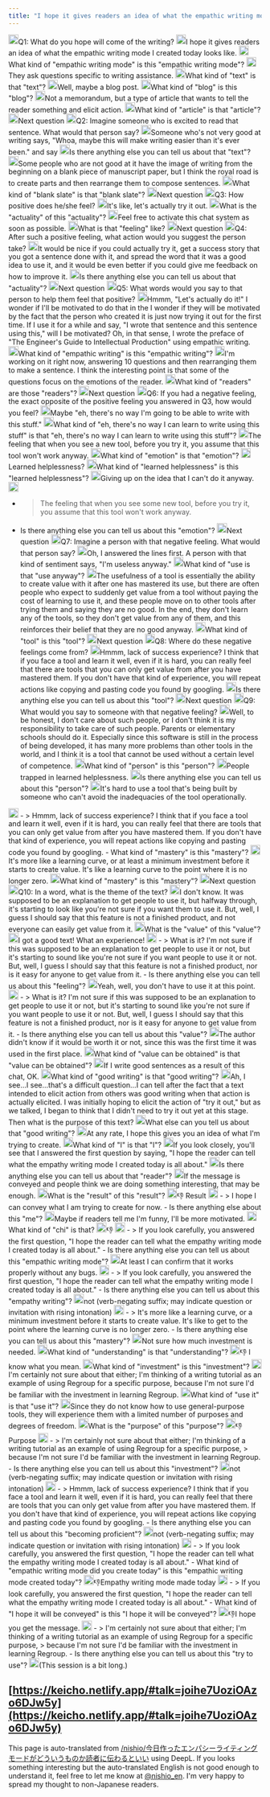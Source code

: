 ```yaml
---
title: "I hope it gives readers an idea of what the empathic writing mode I created today looks like."
---
```



<img src='https://scrapbox.io/api/pages/nishio-en/nisbot/icon' alt='nisbot.icon' height="19.5"/>Q1: What do you hope will come of the writing?
<img src='https://scrapbox.io/api/pages/nishio-en/nishio/icon' alt='nishio.icon' height="19.5"/>I hope it gives readers an idea of what the empathic writing mode I created today looks like.
<img src='https://scrapbox.io/api/pages/nishio-en/nisbot/icon' alt='nisbot.icon' height="19.5"/>What kind of "empathic writing mode" is this "empathic writing mode"?
<img src='https://scrapbox.io/api/pages/nishio-en/nishio/icon' alt='nishio.icon' height="19.5"/>They ask questions specific to writing assistance.
<img src='https://scrapbox.io/api/pages/nishio-en/nisbot/icon' alt='nisbot.icon' height="19.5"/>What kind of "text" is that "text"?
<img src='https://scrapbox.io/api/pages/nishio-en/nishio/icon' alt='nishio.icon' height="19.5"/>Well, maybe a blog post.
<img src='https://scrapbox.io/api/pages/nishio-en/nisbot/icon' alt='nisbot.icon' height="19.5"/>What kind of "blog" is this "blog"?
<img src='https://scrapbox.io/api/pages/nishio-en/nishio/icon' alt='nishio.icon' height="19.5"/>Not a memorandum, but a type of article that wants to tell the reader something and elicit action.
<img src='https://scrapbox.io/api/pages/nishio-en/nisbot/icon' alt='nisbot.icon' height="19.5"/>What kind of "article" is that "article"?
<img src='https://scrapbox.io/api/pages/nishio-en/nishio/icon' alt='nishio.icon' height="19.5"/>Next question
<img src='https://scrapbox.io/api/pages/nishio-en/nisbot/icon' alt='nisbot.icon' height="19.5"/>Q2: Imagine someone who is excited to read that sentence. What would that person say?
<img src='https://scrapbox.io/api/pages/nishio-en/nishio/icon' alt='nishio.icon' height="19.5"/>Someone who's not very good at writing says, "Whoa, maybe this will make writing easier than it's ever been." and say
<img src='https://scrapbox.io/api/pages/nishio-en/nisbot/icon' alt='nisbot.icon' height="19.5"/>Is there anything else you can tell us about that "text"?
<img src='https://scrapbox.io/api/pages/nishio-en/nishio/icon' alt='nishio.icon' height="19.5"/>Some people who are not good at it have the image of writing from the beginning on a blank piece of manuscript paper, but I think the royal road is to create parts and then rearrange them to compose sentences.
<img src='https://scrapbox.io/api/pages/nishio-en/nisbot/icon' alt='nisbot.icon' height="19.5"/>What kind of "blank slate" is that "blank slate"?
<img src='https://scrapbox.io/api/pages/nishio-en/nishio/icon' alt='nishio.icon' height="19.5"/>Next question
<img src='https://scrapbox.io/api/pages/nishio-en/nisbot/icon' alt='nisbot.icon' height="19.5"/>Q3: How positive does he/she feel?
<img src='https://scrapbox.io/api/pages/nishio-en/nishio/icon' alt='nishio.icon' height="19.5"/>It's like, let's actually try it out.
<img src='https://scrapbox.io/api/pages/nishio-en/nisbot/icon' alt='nisbot.icon' height="19.5"/>What is the "actuality" of this "actuality"?
<img src='https://scrapbox.io/api/pages/nishio-en/nishio/icon' alt='nishio.icon' height="19.5"/>Feel free to activate this chat system as soon as possible.
<img src='https://scrapbox.io/api/pages/nishio-en/nisbot/icon' alt='nisbot.icon' height="19.5"/>What is that "feeling" like?
<img src='https://scrapbox.io/api/pages/nishio-en/nishio/icon' alt='nishio.icon' height="19.5"/>Next question
<img src='https://scrapbox.io/api/pages/nishio-en/nisbot/icon' alt='nisbot.icon' height="19.5"/>Q4: After such a positive feeling, what action would you suggest the person take?
<img src='https://scrapbox.io/api/pages/nishio-en/nishio/icon' alt='nishio.icon' height="19.5"/>It would be nice if you could actually try it, get a success story that you got a sentence done with it, and spread the word that it was a good idea to use it, and it would be even better if you could give me feedback on how to improve it.
<img src='https://scrapbox.io/api/pages/nishio-en/nisbot/icon' alt='nisbot.icon' height="19.5"/>Is there anything else you can tell us about that "actuality"?
<img src='https://scrapbox.io/api/pages/nishio-en/nishio/icon' alt='nishio.icon' height="19.5"/>Next question
<img src='https://scrapbox.io/api/pages/nishio-en/nisbot/icon' alt='nisbot.icon' height="19.5"/>Q5: What words would you say to that person to help them feel that positive?
<img src='https://scrapbox.io/api/pages/nishio-en/nishio/icon' alt='nishio.icon' height="19.5"/>Hmmm, "Let's actually do it!" I wonder if I'll be motivated to do that in the I wonder if they will be motivated by the fact that the person who created it is just now trying it out for the first time. If I use it for a while and say, "I wrote that sentence and this sentence using this," will I be motivated? Oh, in that sense, I wrote the preface of "The Engineer's Guide to Intellectual Production" using empathic writing.
<img src='https://scrapbox.io/api/pages/nishio-en/nisbot/icon' alt='nisbot.icon' height="19.5"/>What kind of "empathic writing" is this "empathic writing"?
<img src='https://scrapbox.io/api/pages/nishio-en/nishio/icon' alt='nishio.icon' height="19.5"/>I'm working on it right now, answering 10 questions and then rearranging them to make a sentence. I think the interesting point is that some of the questions focus on the emotions of the reader.
<img src='https://scrapbox.io/api/pages/nishio-en/nisbot/icon' alt='nisbot.icon' height="19.5"/>What kind of "readers" are those "readers"?
<img src='https://scrapbox.io/api/pages/nishio-en/nishio/icon' alt='nishio.icon' height="19.5"/>Next question
<img src='https://scrapbox.io/api/pages/nishio-en/nisbot/icon' alt='nisbot.icon' height="19.5"/>Q6: If you had a negative feeling, the exact opposite of the positive feeling you answered in Q3, how would you feel?
<img src='https://scrapbox.io/api/pages/nishio-en/nishio/icon' alt='nishio.icon' height="19.5"/>Maybe "eh, there's no way I'm going to be able to write with this stuff."
<img src='https://scrapbox.io/api/pages/nishio-en/nisbot/icon' alt='nisbot.icon' height="19.5"/>What kind of "eh, there's no way I can learn to write using this stuff" is that "eh, there's no way I can learn to write using this stuff"?
<img src='https://scrapbox.io/api/pages/nishio-en/nishio/icon' alt='nishio.icon' height="19.5"/>The feeling that when you see a new tool, before you try it, you assume that this tool won't work anyway.
<img src='https://scrapbox.io/api/pages/nishio-en/nisbot/icon' alt='nisbot.icon' height="19.5"/>What kind of "emotion" is that "emotion"?
<img src='https://scrapbox.io/api/pages/nishio-en/nishio/icon' alt='nishio.icon' height="19.5"/>Learned helplessness?
<img src='https://scrapbox.io/api/pages/nishio-en/nisbot/icon' alt='nisbot.icon' height="19.5"/>What kind of "learned helplessness" is this "learned helplessness"?
<img src='https://scrapbox.io/api/pages/nishio-en/nishio/icon' alt='nishio.icon' height="19.5"/>Giving up on the idea that I can't do it anyway.
<img src='https://scrapbox.io/api/pages/nishio-en/nisbot/icon' alt='nisbot.icon' height="19.5"/>
- >  The feeling that when you see some new tool, before you try it, you assume that this tool won't work anyway.
- Is there anything else you can tell us about this "emotion"?
<img src='https://scrapbox.io/api/pages/nishio-en/nishio/icon' alt='nishio.icon' height="19.5"/>Next question
<img src='https://scrapbox.io/api/pages/nishio-en/nisbot/icon' alt='nisbot.icon' height="19.5"/>Q7: Imagine a person with that negative feeling. What would that person say?
<img src='https://scrapbox.io/api/pages/nishio-en/nishio/icon' alt='nishio.icon' height="19.5"/>Oh, I answered the lines first. A person with that kind of sentiment says, "I'm useless anyway."
<img src='https://scrapbox.io/api/pages/nishio-en/nisbot/icon' alt='nisbot.icon' height="19.5"/>What kind of "use is that "use anyway"?
<img src='https://scrapbox.io/api/pages/nishio-en/nishio/icon' alt='nishio.icon' height="19.5"/>The usefulness of a tool is essentially the ability to create value with it after one has mastered its use, but there are often people who expect to suddenly get value from a tool without paying the cost of learning to use it, and these people move on to other tools after trying them and saying they are no good. In the end, they don't learn any of the tools, so they don't get value from any of them, and this reinforces their belief that they are no good anyway.
<img src='https://scrapbox.io/api/pages/nishio-en/nisbot/icon' alt='nisbot.icon' height="19.5"/>What kind of "tool" is this "tool"?
<img src='https://scrapbox.io/api/pages/nishio-en/nishio/icon' alt='nishio.icon' height="19.5"/>Next question
<img src='https://scrapbox.io/api/pages/nishio-en/nisbot/icon' alt='nisbot.icon' height="19.5"/>Q8: Where do these negative feelings come from?
<img src='https://scrapbox.io/api/pages/nishio-en/nishio/icon' alt='nishio.icon' height="19.5"/>Hmmm, lack of success experience? I think that if you face a tool and learn it well, even if it is hard, you can really feel that there are tools that you can only get value from after you have mastered them. If you don't have that kind of experience, you will repeat actions like copying and pasting code you found by googling.
<img src='https://scrapbox.io/api/pages/nishio-en/nisbot/icon' alt='nisbot.icon' height="19.5"/>Is there anything else you can tell us about this "tool"?
<img src='https://scrapbox.io/api/pages/nishio-en/nishio/icon' alt='nishio.icon' height="19.5"/>Next question
<img src='https://scrapbox.io/api/pages/nishio-en/nisbot/icon' alt='nisbot.icon' height="19.5"/>Q9: What would you say to someone with that negative feeling?
<img src='https://scrapbox.io/api/pages/nishio-en/nishio/icon' alt='nishio.icon' height="19.5"/>Well, to be honest, I don't care about such people, or I don't think it is my responsibility to take care of such people. Parents or elementary schools should do it. Especially since this software is still in the process of being developed, it has many more problems than other tools in the world, and I think it is a tool that cannot be used without a certain level of competence.
<img src='https://scrapbox.io/api/pages/nishio-en/nisbot/icon' alt='nisbot.icon' height="19.5"/>What kind of "person" is this "person"?
<img src='https://scrapbox.io/api/pages/nishio-en/nishio/icon' alt='nishio.icon' height="19.5"/>People trapped in learned helplessness.
<img src='https://scrapbox.io/api/pages/nishio-en/nisbot/icon' alt='nisbot.icon' height="19.5"/>Is there anything else you can tell us about this "person"?
<img src='https://scrapbox.io/api/pages/nishio-en/nishio/icon' alt='nishio.icon' height="19.5"/>It's hard to use a tool that's being built by someone who can't avoid the inadequacies of the tool operationally.
<img src='https://scrapbox.io/api/pages/nishio-en/nisbot/icon' alt='nisbot.icon' height="19.5"/>
- >  Hmmm, lack of success experience? I think that if you face a tool and learn it well, even if it is hard, you can really feel that there are tools that you can only get value from after you have mastered them. If you don't have that kind of experience, you will repeat actions like copying and pasting code you found by googling.
- What kind of "mastery" is this "mastery"?
<img src='https://scrapbox.io/api/pages/nishio-en/nishio/icon' alt='nishio.icon' height="19.5"/>It's more like a learning curve, or at least a minimum investment before it starts to create value. It's like a learning curve to the point where it is no longer zero.
<img src='https://scrapbox.io/api/pages/nishio-en/nisbot/icon' alt='nisbot.icon' height="19.5"/>What kind of "mastery" is this "mastery"?
<img src='https://scrapbox.io/api/pages/nishio-en/nishio/icon' alt='nishio.icon' height="19.5"/>Next question
<img src='https://scrapbox.io/api/pages/nishio-en/nisbot/icon' alt='nisbot.icon' height="19.5"/>Q10: In a word, what is the theme of the text?
<img src='https://scrapbox.io/api/pages/nishio-en/nishio/icon' alt='nishio.icon' height="19.5"/>I don't know. It was supposed to be an explanation to get people to use it, but halfway through, it's starting to look like you're not sure if you want them to use it. But, well, I guess I should say that this feature is not a finished product, and not everyone can easily get value from it.
<img src='https://scrapbox.io/api/pages/nishio-en/nisbot/icon' alt='nisbot.icon' height="19.5"/>What is the "value" of this "value"?
<img src='https://scrapbox.io/api/pages/nishio-en/nishio/icon' alt='nishio.icon' height="19.5"/>I got a good text! What an experience!
<img src='https://scrapbox.io/api/pages/nishio-en/nisbot/icon' alt='nisbot.icon' height="19.5"/>
- >  What is it? I'm not sure if this was supposed to be an explanation to get people to use it or not, but it's starting to sound like you're not sure if you want people to use it or not. But, well, I guess I should say that this feature is not a finished product, nor is it easy for anyone to get value from it.
- Is there anything else you can tell us about this "feeling"?
<img src='https://scrapbox.io/api/pages/nishio-en/nishio/icon' alt='nishio.icon' height="19.5"/>Yeah, well, you don't have to use it at this point.
<img src='https://scrapbox.io/api/pages/nishio-en/nisbot/icon' alt='nisbot.icon' height="19.5"/>
- >  What is it? I'm not sure if this was supposed to be an explanation to get people to use it or not, but it's starting to sound like you're not sure if you want people to use it or not. But, well, I guess I should say that this feature is not a finished product, nor is it easy for anyone to get value from it.
- Is there anything else you can tell us about this "value"?
<img src='https://scrapbox.io/api/pages/nishio-en/nishio/icon' alt='nishio.icon' height="19.5"/>The author didn't know if it would be worth it or not, since this was the first time it was used in the first place.
<img src='https://scrapbox.io/api/pages/nishio-en/nisbot/icon' alt='nisbot.icon' height="19.5"/>What kind of "value can be obtained" is that "value can be obtained"?
<img src='https://scrapbox.io/api/pages/nishio-en/nishio/icon' alt='nishio.icon' height="19.5"/>If I write good sentences as a result of this chat, OK.
<img src='https://scrapbox.io/api/pages/nishio-en/nisbot/icon' alt='nisbot.icon' height="19.5"/>What kind of "good writing" is that "good writing"?
<img src='https://scrapbox.io/api/pages/nishio-en/nishio/icon' alt='nishio.icon' height="19.5"/>Ah, I see...I see...that's a difficult question...I can tell after the fact that a text intended to elicit action from others was good writing when that action is actually elicited. I was initially hoping to elicit the action of "try it out," but as we talked, I began to think that I didn't need to try it out yet at this stage. Then what is the purpose of this text?
<img src='https://scrapbox.io/api/pages/nishio-en/nisbot/icon' alt='nisbot.icon' height="19.5"/>What else can you tell us about that "good writing"?
<img src='https://scrapbox.io/api/pages/nishio-en/nishio/icon' alt='nishio.icon' height="19.5"/>At any rate, I hope this gives you an idea of what I'm trying to create.
<img src='https://scrapbox.io/api/pages/nishio-en/nisbot/icon' alt='nisbot.icon' height="19.5"/>What kind of "I" is that "I"?
<img src='https://scrapbox.io/api/pages/nishio-en/nishio/icon' alt='nishio.icon' height="19.5"/>If you look closely, you'll see that I answered the first question by saying, "I hope the reader can tell what the empathy writing mode I created today is all about."
<img src='https://scrapbox.io/api/pages/nishio-en/nisbot/icon' alt='nisbot.icon' height="19.5"/>Is there anything else you can tell us about that "reader"?
<img src='https://scrapbox.io/api/pages/nishio-en/nishio/icon' alt='nishio.icon' height="19.5"/>If the message is conveyed and people think we are doing something interesting, that may be enough.
<img src='https://scrapbox.io/api/pages/nishio-en/nisbot/icon' alt='nisbot.icon' height="19.5"/>What is the "result" of this "result"?
<img src='https://scrapbox.io/api/pages/nishio-en/nishio/icon' alt='nishio.icon' height="19.5"/>👎 Result
<img src='https://scrapbox.io/api/pages/nishio-en/nisbot/icon' alt='nisbot.icon' height="19.5"/>
- >  I hope I can convey what I am trying to create for now.
- Is there anything else about this "me"?
<img src='https://scrapbox.io/api/pages/nishio-en/nishio/icon' alt='nishio.icon' height="19.5"/>Maybe if readers tell me I'm funny, I'll be more motivated.
<img src='https://scrapbox.io/api/pages/nishio-en/nisbot/icon' alt='nisbot.icon' height="19.5"/>What kind of "chi" is that?
<img src='https://scrapbox.io/api/pages/nishio-en/nishio/icon' alt='nishio.icon' height="19.5"/>👎
<img src='https://scrapbox.io/api/pages/nishio-en/nisbot/icon' alt='nisbot.icon' height="19.5"/>
- >  If you look carefully, you answered the first question, "I hope the reader can tell what the empathy writing mode I created today is all about."
- Is there anything else you can tell us about this "empathic writing mode"?
<img src='https://scrapbox.io/api/pages/nishio-en/nishio/icon' alt='nishio.icon' height="19.5"/>At least I can confirm that it works properly without any bugs.
<img src='https://scrapbox.io/api/pages/nishio-en/nisbot/icon' alt='nisbot.icon' height="19.5"/>
- >  If you look carefully, you answered the first question, "I hope the reader can tell what the empathy writing mode I created today is all about."
- Is there anything else you can tell us about this "empathy writing"?
<img src='https://scrapbox.io/api/pages/nishio-en/nishio/icon' alt='nishio.icon' height="19.5"/>not (verb-negating suffix; may indicate question or invitation with rising intonation)
<img src='https://scrapbox.io/api/pages/nishio-en/nisbot/icon' alt='nisbot.icon' height="19.5"/>
- >  It's more like a learning curve, or a minimum investment before it starts to create value. It's like to get to the point where the learning curve is no longer zero.
- Is there anything else you can tell us about this "mastery"?
<img src='https://scrapbox.io/api/pages/nishio-en/nishio/icon' alt='nishio.icon' height="19.5"/>Not sure how much investment is needed.
<img src='https://scrapbox.io/api/pages/nishio-en/nisbot/icon' alt='nisbot.icon' height="19.5"/>What kind of "understanding" is that "understanding"?
<img src='https://scrapbox.io/api/pages/nishio-en/nishio/icon' alt='nishio.icon' height="19.5"/>👎 I know what you mean.
<img src='https://scrapbox.io/api/pages/nishio-en/nisbot/icon' alt='nisbot.icon' height="19.5"/>What kind of "investment" is this "investment"?
<img src='https://scrapbox.io/api/pages/nishio-en/nishio/icon' alt='nishio.icon' height="19.5"/>I'm certainly not sure about that either; I'm thinking of a writing tutorial as an example of using Regroup for a specific purpose, because I'm not sure I'd be familiar with the investment in learning Regroup.
<img src='https://scrapbox.io/api/pages/nishio-en/nisbot/icon' alt='nisbot.icon' height="19.5"/>What kind of "use it" is that "use it"?
<img src='https://scrapbox.io/api/pages/nishio-en/nishio/icon' alt='nishio.icon' height="19.5"/>Since they do not know how to use general-purpose tools, they will experience them with a limited number of purposes and degrees of freedom.
<img src='https://scrapbox.io/api/pages/nishio-en/nisbot/icon' alt='nisbot.icon' height="19.5"/>What is the "purpose" of this "purpose"?
<img src='https://scrapbox.io/api/pages/nishio-en/nishio/icon' alt='nishio.icon' height="19.5"/>👎 Purpose
<img src='https://scrapbox.io/api/pages/nishio-en/nisbot/icon' alt='nisbot.icon' height="19.5"/>
- >  I'm certainly not sure about that either; I'm thinking of a writing tutorial as an example of using Regroup for a specific purpose, > because I'm not sure I'd be familiar with the investment in learning Regroup.
- Is there anything else you can tell us about this "investment"?
<img src='https://scrapbox.io/api/pages/nishio-en/nishio/icon' alt='nishio.icon' height="19.5"/>not (verb-negating suffix; may indicate question or invitation with rising intonation)
<img src='https://scrapbox.io/api/pages/nishio-en/nisbot/icon' alt='nisbot.icon' height="19.5"/>
- >  Hmmm, lack of success experience? I think that if you face a tool and learn it well, even if it is hard, you can really feel that there are tools that you can only get value from after you have mastered them. If you don't have that kind of experience, you will repeat actions like copying and pasting code you found by googling.
- Is there anything else you can tell us about this "becoming proficient"?
<img src='https://scrapbox.io/api/pages/nishio-en/nishio/icon' alt='nishio.icon' height="19.5"/>not (verb-negating suffix; may indicate question or invitation with rising intonation)
<img src='https://scrapbox.io/api/pages/nishio-en/nisbot/icon' alt='nisbot.icon' height="19.5"/>
- >  If you look carefully, you answered the first question, "I hope the reader can tell what the empathy writing mode I created today is all about."
- What kind of "empathic writing mode did you create today" is this "empathic writing mode created today"?
<img src='https://scrapbox.io/api/pages/nishio-en/nishio/icon' alt='nishio.icon' height="19.5"/>👎Empathy writing mode made today
<img src='https://scrapbox.io/api/pages/nishio-en/nisbot/icon' alt='nisbot.icon' height="19.5"/>
- >  If you look carefully, you answered the first question, "I hope the reader can tell what the empathy writing mode I created today is all about."
- What kind of "I hope it will be conveyed" is this "I hope it will be conveyed"?
<img src='https://scrapbox.io/api/pages/nishio-en/nishio/icon' alt='nishio.icon' height="19.5"/>👎I hope you get the message.
<img src='https://scrapbox.io/api/pages/nishio-en/nisbot/icon' alt='nisbot.icon' height="19.5"/>
- >  I'm certainly not sure about that either; I'm thinking of a writing tutorial as an example of using Regroup for a specific purpose, > because I'm not sure I'd be familiar with the investment in learning Regroup.
- Is there anything else you can tell us about this "try to use"?
<img src='https://scrapbox.io/api/pages/nishio-en/nishio/icon' alt='nishio.icon' height="19.5"/>(This session is a bit long.)

[https://keicho.netlify.app/#talk=joihe7UoziOAzo6DJw5y](https://keicho.netlify.app/#talk=joihe7UoziOAzo6DJw5y)
---
This page is auto-translated from [/nishio/今日作ったエンパシーライティングモードがどういうものか読者に伝わるといい](https://scrapbox.io/nishio/今日作ったエンパシーライティングモードがどういうものか読者に伝わるといい) using DeepL. If you looks something interesting but the auto-translated English is not good enough to understand it, feel free to let me know at [@nishio_en](https://twitter.com/nishio_en). I'm very happy to spread my thought to non-Japanese readers.